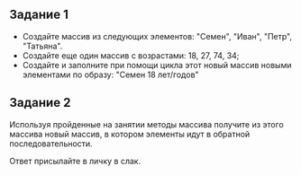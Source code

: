 ## Задание 1
- Создайте массив из следующих элементов: "Семен", "Иван", "Петр", "Татьяна".  
- Создайте еще один массив с возрастами: 18, 27, 74, 34;  
- Создайте и заполните при помощи цикла этот новый массив новыми элементами по образу: "Семен 18 лет/годов"

## Задание 2

Используя пройденные на занятии методы массива получите из этого массива новый массив, в котором элементы идут в обратной последовательности.

Ответ присылайте в личку в слак.
